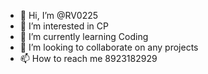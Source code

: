 - 👋 Hi, I’m @RV0225
- 👀 I’m interested in CP
- 🌱 I’m currently learning Coding
- 💞️ I’m looking to collaborate on any projects
- 📫 How to reach me 8923182929

<!---
RV0225/RV0225 is a ✨ special ✨ repository because its `README.md` (this file) appears on your GitHub profile.
You can click the Preview link to take a look at your changes.
--->
